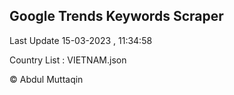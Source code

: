 

## Google Trends Keywords Scraper 
 
Last Update 15-03-2023 , 11:34:58

Country List :
VIETNAM.json



© Abdul Muttaqin 

